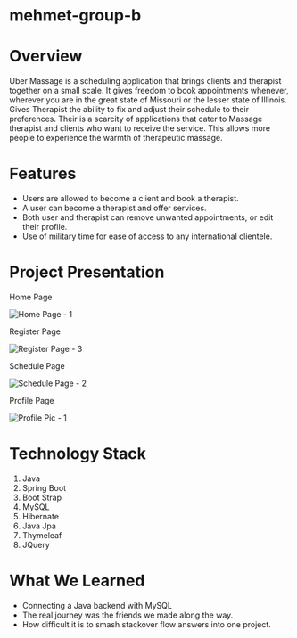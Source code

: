 # mehmet-group-b

# Overview

Uber Massage is a scheduling application that brings clients and therapist together on a small scale. It gives freedom
to book appointments whenever, wherever you are in the great state of Missouri or the lesser state of Illinois. Gives Therapist
the ability to fix and adjust their schedule to their preferences. Their is a scarcity of applications that cater to Massage therapist and clients who want to receive the service. This allows more people to experience the warmth of therapeutic massage.

# Features

* Users are allowed to become a client and book a therapist.
* A user can become a therapist and offer services.
* Both user and therapist can remove unwanted appointments, or edit their profile.
* Use of military time for ease of access to any international clientele.

# Project Presentation
Home Page

![Home Page - 1](https://user-images.githubusercontent.com/18252560/134825537-1c86dfc6-1eb7-429e-821a-c5b5774a9eea.png)

Register Page

![Register Page - 3](https://user-images.githubusercontent.com/18252560/134825546-1d8d8e91-93fd-496a-a930-ca3648520fc1.png)

Schedule Page

![Schedule Page - 2](https://user-images.githubusercontent.com/18252560/134825552-a7fdf281-b447-44e4-8c80-1df7831e7b29.png)

Profile Page

![Profile Pic - 1](https://user-images.githubusercontent.com/18252560/134825557-f3fda5c0-1744-42b4-b3ee-82a8174e747e.png)


# Technology Stack

1. Java
2. Spring Boot
3. Boot Strap
4. MySQL
5. Hibernate
6. Java Jpa
7. Thymeleaf
8. JQuery

# What We Learned

* Connecting a Java backend with MySQL
* The real journey was the friends we made along the way.
* How difficult it is to smash stackover flow answers into one project.
